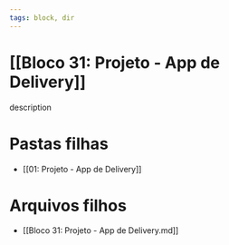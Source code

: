 ```yaml
---
tags: block, dir
---
```


# [[Bloco 31: Projeto - App de Delivery]]

description

# Pastas filhas

- [[01: Projeto - App de Delivery]]

# Arquivos filhos

- [[Bloco 31: Projeto - App de Delivery.md]]
